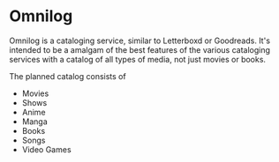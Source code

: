 # Omnilog

Omnilog is a cataloging service, similar to Letterboxd or Goodreads. It's intended to be a amalgam of the best features of the various cataloging services with a catalog of all types of media, not just movies or books.

The planned catalog consists of

- Movies
- Shows
- Anime
- Manga
- Books
- Songs
- Video Games
